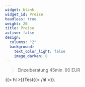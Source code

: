 ```yaml
---
widget: blank
widget_id: Preise
headless: true
weight: 20
title: Preise
active: false
design:
  columns: "2"
  background:
    text_color_light: false
    image_darken: 0
---
```

> Einzelberatung 45min: 90 EUR

{{< hl >}}Test{{< /hl >}}.